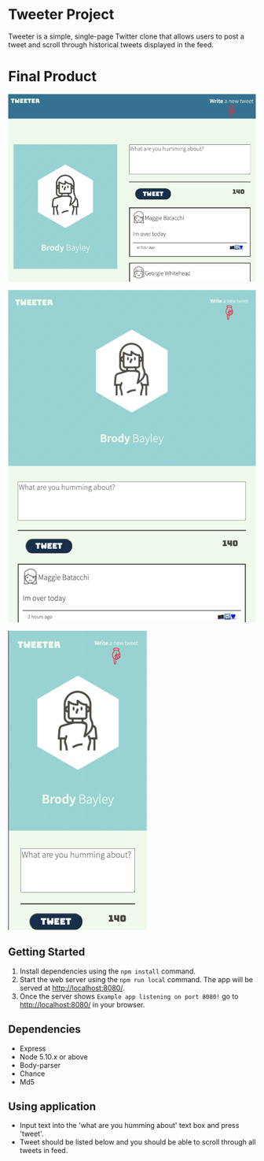 # Tweeter Project

Tweeter is a simple, single-page Twitter clone that allows users to post a tweet and scroll through historical tweets displayed in the feed. 

# Final Product

!["Screenshot of monitor size"](https://github.com/brodybayley/tweeter/blob/master/docs/urls-webpage.png)

!["Screenshot of tablet size"](https://github.com/brodybayley/tweeter/blob/master/docs/urls-tablet.png)

!["Screenshot of mobile format"](https://github.com/brodybayley/tweeter/blob/master/docs/urls-mobile.png)

## Getting Started

1. Install dependencies using the `npm install` command.
2. Start the web server using the `npm run local` command. The app will be served at <http://localhost:8080/>.
3. Once the server shows `Example app listening on port 8080!` go to <http://localhost:8080/> in your browser.

## Dependencies

- Express
- Node 5.10.x or above
- Body-parser
- Chance
- Md5

## Using application
- Input text into the 'what are you humming about' text box and press 'tweet'.
- Tweet should be listed below and you should be able to scroll through all tweets in feed.
